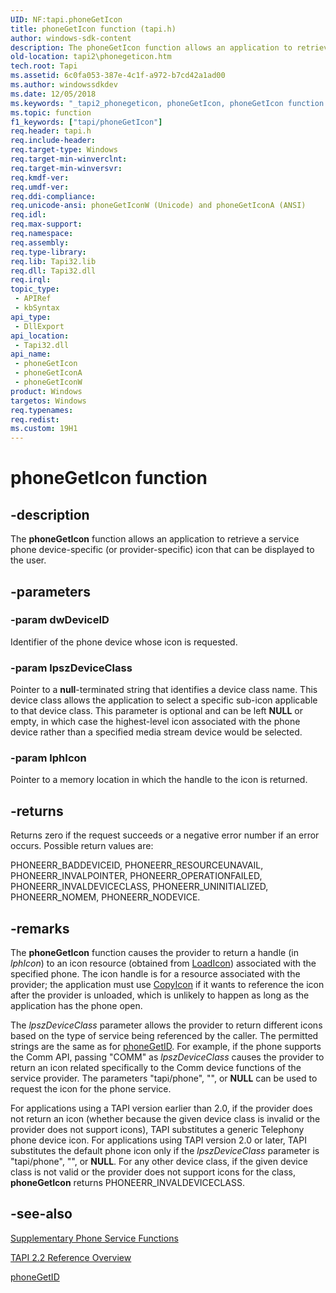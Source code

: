 ```yaml
---
UID: NF:tapi.phoneGetIcon
title: phoneGetIcon function (tapi.h)
author: windows-sdk-content
description: The phoneGetIcon function allows an application to retrieve a service phone device-specific (or provider-specific) icon that can be displayed to the user.
old-location: tapi2\phonegeticon.htm
tech.root: Tapi
ms.assetid: 6c0fa053-387e-4c1f-a972-b7cd42a1ad00
ms.author: windowssdkdev
ms.date: 12/05/2018
ms.keywords: "_tapi2_phonegeticon, phoneGetIcon, phoneGetIcon function [TAPI 2.2], phoneGetIconA, phoneGetIconW, tapi/phoneGetIcon, tapi/phoneGetIconA, tapi/phoneGetIconW, tapi2.phonegeticon"
ms.topic: function
f1_keywords: ["tapi/phoneGetIcon"]
req.header: tapi.h
req.include-header: 
req.target-type: Windows
req.target-min-winverclnt: 
req.target-min-winversvr: 
req.kmdf-ver: 
req.umdf-ver: 
req.ddi-compliance: 
req.unicode-ansi: phoneGetIconW (Unicode) and phoneGetIconA (ANSI)
req.idl: 
req.max-support: 
req.namespace: 
req.assembly: 
req.type-library: 
req.lib: Tapi32.lib
req.dll: Tapi32.dll
req.irql: 
topic_type:
 - APIRef
 - kbSyntax
api_type:
 - DllExport
api_location:
 - Tapi32.dll
api_name:
 - phoneGetIcon
 - phoneGetIconA
 - phoneGetIconW
product: Windows
targetos: Windows
req.typenames: 
req.redist: 
ms.custom: 19H1
---
```


# phoneGetIcon function


## -description


The 
<b>phoneGetIcon</b> function allows an application to retrieve a service phone device-specific (or provider-specific) icon that can be displayed to the user.


## -parameters




### -param dwDeviceID

Identifier of the phone device whose icon is requested.


### -param lpszDeviceClass

Pointer to a <b>null</b>-terminated string that identifies a device class name. This device class allows the application to select a specific sub-icon applicable to that device class. This parameter is optional and can be left <b>NULL</b> or empty, in which case the highest-level icon associated with the phone device rather than a specified media stream device would be selected.


### -param lphIcon

Pointer to a memory location in which the handle to the icon is returned.


## -returns



Returns zero if the request succeeds or a negative error number if an error occurs. Possible return values are:

PHONEERR_BADDEVICEID, PHONEERR_RESOURCEUNAVAIL, PHONEERR_INVALPOINTER, PHONEERR_OPERATIONFAILED, PHONEERR_INVALDEVICECLASS, PHONEERR_UNINITIALIZED, PHONEERR_NOMEM, PHONEERR_NODEVICE.




## -remarks



The 
<b>phoneGetIcon</b> function causes the provider to return a handle (in <i>lphIcon</i>) to an icon resource (obtained from 
<a href="https://docs.microsoft.com/windows/desktop/api/winuser/nf-winuser-loadicona">LoadIcon</a>) associated with the specified phone. The icon handle is for a resource associated with the provider; the application must use 
<a href="https://docs.microsoft.com/windows/desktop/api/winuser/nf-winuser-copyicon">CopyIcon</a> if it wants to reference the icon after the provider is unloaded, which is unlikely to happen as long as the application has the phone open.

The <i>lpszDeviceClass</i> parameter allows the provider to return different icons based on the type of service being referenced by the caller. The permitted strings are the same as for 
<a href="https://docs.microsoft.com/windows/desktop/api/tapi/nf-tapi-phonegetid">phoneGetID</a>. For example, if the phone supports the Comm API, passing "COMM" as <i>lpszDeviceClass</i> causes the provider to return an icon related specifically to the Comm device functions of the service provider. The parameters "tapi/phone", "", or <b>NULL</b> can be used to request the icon for the phone service.

For applications using a TAPI version earlier than 2.0, if the provider does not return an icon (whether because the given device class is invalid or the provider does not support icons), TAPI substitutes a generic  Telephony phone device icon. For applications using TAPI version 2.0 or later, TAPI substitutes the default phone icon only if the <i>lpszDeviceClass</i> parameter is "tapi/phone", "", or <b>NULL</b>. For any other device class, if the given device class is not valid or the provider does not support icons for the class, 
<b>phoneGetIcon</b> returns PHONEERR_INVALDEVICECLASS.




## -see-also




<a href="https://docs.microsoft.com/windows/desktop/Tapi/supplementary-phone-service-functions">Supplementary Phone Service Functions</a>



<a href="https://docs.microsoft.com/windows/desktop/Tapi/tapi-2-2-reference">TAPI 2.2 Reference Overview</a>



<a href="https://docs.microsoft.com/windows/desktop/api/tapi/nf-tapi-phonegetid">phoneGetID</a>
 

 

